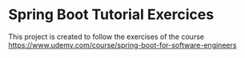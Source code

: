 Spring Boot Tutorial Exercices
========

This project is created to follow the exercises of the course https://www.udemy.com/course/spring-boot-for-software-engineers
